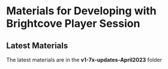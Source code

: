 # Materials for Developing with Brightcove Player Session

## Latest Materials

The latest materials are in the **v1-7x-updates-April2023** folder
